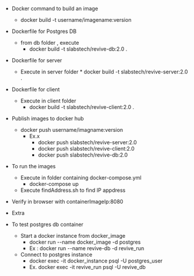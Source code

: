 * Docker command to build an image
    * docker build -t username/imagename:version


* Dockerfile for Postgres DB
    * from db folder , execute 
      * docker build -t slabstech/revive-db:2.0 .

* Dockerfile for server
     * Execute in server folder
      * docker build -t slabstech/revive-server:2.0 .

* Dockerfile for client
    * Execute in client folder
      * docker build -t slabstech/revive-client:2.0 .

* Publish images to docker hub
    * docker push username/imagname:version
      * Ex.x
        * docker push slabstech/revive-server:2.0
        * docker push slabstech/revive-client:2.0
        * docker push slabstech/revive-db:2.0

* To run the images
    * Execute in folder containing docker-compose.yml
      * docker-compose up
    * Execute findAddress.sh to find IP appdress

* Verify in browser with containerImageIp:8080


* Extra
* To test postgres db container
    * Start a docker instance from docker_image
      * docker run --name docker_image -d postgres
      * Ex : docker run --name revive-db -d revive_run
    * Connect to postgres instance
      * docker exec -it docker_instance psql -U postgres_user
      * Ex. docker exec -it revive_run psql -U revive_db
